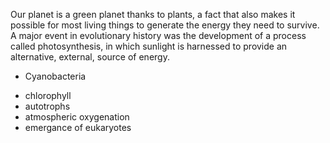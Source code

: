 

Our planet is a green planet thanks to plants, a fact that also makes it possible for most living things
to generate the energy they need to survive. A major event in evolutionary history was the development of a process called photosynthesis, in which sunlight is harnessed to provide an alternative, external, source of energy.

* Cyanobacteria
- chlorophyll
- autotrophs
- atmospheric oxygenation
- emergance of eukaryotes